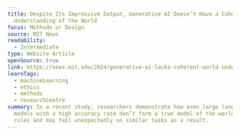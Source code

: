 ```yaml
---
title: Despite Its Impressive Output, Generative AI Doesn’t Have a Coherent
  Understanding of the World
focus: Methods or Design
source: MIT News
readability:
  - Intermediate
type: Website Article
openSource: true
link: https://news.mit.edu/2024/generative-ai-lacks-coherent-world-understanding-1105
learnTags:
  - machineLearning
  - ethics
  - methods
  - researchCentre
summary: In a recent study, researchers demonstrate how even large language
  models with a high accuracy rate don’t form a true model of the world and its
  rules and may fail unexpectedly on similar tasks as a result.
---
```

